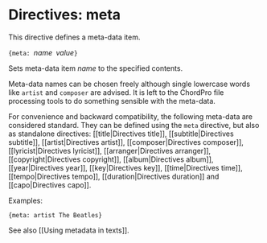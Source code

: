 # Directives: meta

This directive defines a meta-data item.

`{meta: `_name_` `_value_`}`

Sets meta-data item _name_ to the specified contents.

Meta-data names can be chosen freely although single lowercase words like `artist` and `composer` are advised. It is left to the ChordPro file processing tools to do something sensible with the meta-data.

For convenience and backward compatibility, the following meta-data are considered standard. They can be defined using the `meta` directive, but also as standalone directives: [[title|Directives title]],
[[subtitle|Directives subtitle]],
[[artist|Directives artist]],
[[composer|Directives composer]],
[[lyricist|Directives lyricist]],
[[arranger|Directives arranger]],
[[copyright|Directives copyright]],
[[album|Directives album]],
[[year|Directives year]],
[[key|Directives key]],
[[time|Directives time]],
[[tempo|Directives tempo]],
[[duration|Directives duration]]
and
[[capo|Directives capo]].

Examples:

    {meta: artist The Beatles}

See also [[Using metadata in texts]].
